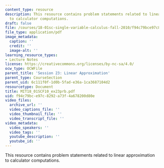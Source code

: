 ```yaml
---
content_type: resource
description: This resource contains problem statements related to linear approximation
  to calculator computations.
draft: false
file: /courses/18-01sc-single-variable-calculus-fall-2010/f94c79bce97c8292a73f4a678200d80e_MIT18_01SCF10_ex23prb.pdf
file_type: application/pdf
image_metadata:
  caption: ''
  credit: ''
  image-alt: ''
learning_resource_types:
- Lecture Notes
license: https://creativecommons.org/licenses/by-nc-sa/4.0/
ocw_type: OCWFile
parent_title: 'Session 23: Linear Approximation'
parent_type: CourseSection
parent_uid: 6c111f0f-1d0b-5fad-e36a-1ca3687104d2
resourcetype: Document
title: MIT18_01SCF10_ex23prb.pdf
uid: f94c79bc-e97c-8292-a73f-4a678200d80e
video_files:
  archive_url: ''
  video_captions_file: ''
  video_thumbnail_file: ''
  video_transcript_file: ''
video_metadata:
  video_speakers: ''
  video_tags: ''
  youtube_description: ''
  youtube_id: ''
---
```

This resource contains problem statements related to linear approximation to calculator computations.